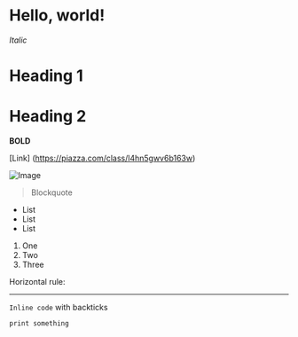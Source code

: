 # Hello, world!

*Italic*

# Heading 1
# Heading 2

**BOLD**

[Link] (https://piazza.com/class/l4hn5gwv6b163w)

![Image](https://www.humanesociety.org/sites/default/files/styles/2000x850/public/2019/03/rabbit-475261_0.jpg?h=c855054e&itok=8wBMy7-t)

> Blockquote

* List
* List
* List

1. One
2. Two
3. Three

Horizontal rule:

---

`Inline code` with backticks

```
print something
```
